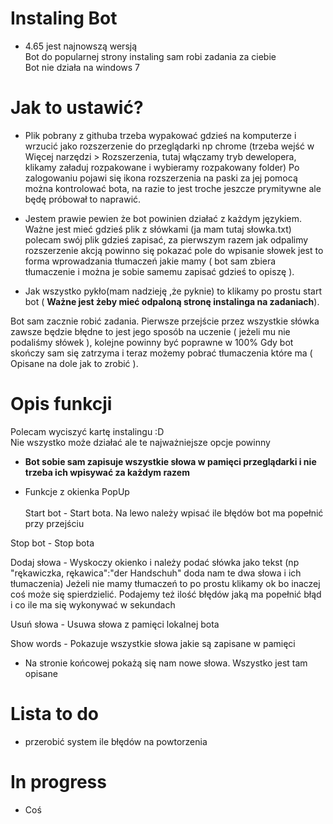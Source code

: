 # Instaling Bot
* 4.65 jest najnowszą wersją<br>
Bot do popularnej strony instaling sam robi zadania za ciebie<br>
Bot nie działa na windows 7

# Jak to ustawić?

* Plik pobrany z githuba trzeba wypakować gdzieś na komputerze i wrzucić jako rozszerzenie do przeglądarki np chrome (trzeba wejść w Więcej narzędzi > Rozszerzenia, tutaj włączamy tryb dewelopera, klikamy załaduj rozpakowane i wybieramy rozpakowany folder)
Po zalogowaniu pojawi się ikona rozszerzenia na paski za jej pomocą można kontrolować bota, na razie to jest troche jeszcze prymitywne ale będę próbował to naprawić.

* Jestem prawie pewien że bot powinien działać z każdym językiem.
Ważne jest mieć gdzieś plik z słówkami (ja mam tutaj słowka.txt) polecam swój plik gdzieś zapisać, za pierwszym razem jak odpalimy rozszerzenie akcją powinno się pokazać pole do wpisanie słowek jest to forma wprowadzania tłumaczeń jakie mamy ( bot sam zbiera tłumaczenie i można je sobie samemu zapisać gdzieś to opiszę ).

* Jak wszystko pykło(mam nadzieję ,że pyknie) to klikamy po prostu start bot ( <b>____Ważne jest żeby mieć odpaloną stronę instalinga na zadaniach____</b>).

Bot sam zacznie robić zadania. Pierwsze przejście przez wszystkie słówka zawsze będzie błędne to jest jego sposób na uczenie ( jeżeli mu nie podaliśmy słówek ), kolejne powinny być poprawne w 100%
Gdy bot skończy sam się zatrzyma i teraz możemy pobrać tłumaczenia które ma ( Opisane na dole jak to zrobić ).

# Opis funkcji
Polecam wyciszyć kartę instalingu :D<br>
Nie wszystko może działać ale te najważniejsze opcje powinny
* <b>Bot sobie sam zapisuje wszystkie słowa w pamięci przeglądarki i nie trzeba ich wpisywać za każdym razem</b>

* Funkcje z okienka PopUp <br><br>
Start bot - Start bota. Na lewo należy wpisać ile błędów bot ma popełnić przy przejściu<br>

Stop bot - Stop bota<br>

Dodaj słowa - Wyskoczy okienko i należy podać słówka  jako tekst (np "rękawiczka, rękawica":"der Handschuh" doda nam te dwa słowa i ich tłumaczenia) Jeżeli nie mamy tłumaczeń to po prostu klikamy ok bo inaczej coś może się spierdzielić. Podajemy też ilość błędów jaką ma popełnić błąd i co ile ma się wykonywać w sekundach<br>

Usuń słowa - Usuwa słowa z pamięci lokalnej bota <br>

Show words - Pokazuje wszystkie słowa jakie są zapisane w pamięci <br>

* Na stronie końcowej pokażą się nam nowe słowa. Wszystko jest tam opisane

# Lista to do 
* przerobić system ile błędów na powtorzenia 

# In progress
* Coś



